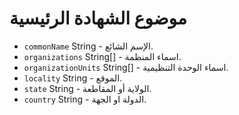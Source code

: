 # موضوع الشهادة الرئيسية

* `commonName` String - الإسم الشائع.
* `organizations` String[] - اسماء المنظمة.
* `organizationUnits` String[] - اسماء الوحدة التنظيمية.
* `locality` String - الموقع.
* `state` String - الولاية أو المقاطعة.
* `country` String - الدولة او الجهة.

